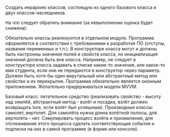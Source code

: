 Создать иерархию классов, состоящую из одного базового класса и двух классов-наследников. 


На что следует обратить внимание (за невыполнение оценка будет снижена): 

Обязательно классы реализуются в отдельном модуле. 
Программа оформляется в соответствии с требованиями к разработке ПО (отступы, названия переменных и т.п.). 
В конструкторе класса могут и должны быть настроены значения полей и свойств класса, но инициализация значений должна быть вне класса. Например, не следует в конструкторе класса задавать в списке какие-то значения, или какое-то имя студента, если они не передаются в конструктор через параметр.
Должен быть хотя-бы один вирутальный или абстрактный метод или свойство и их перекрытие.
Программа обязательно является оконным приложением.
Желательно придерживаться модели MVVM.

Базовый класс: летательное средство (реализовать свойство - высоту над землёй, абстрактный метод - взлёт и посадка, взлёт должен возвращать ture, если взлёт был успешным).
Производные классы: самолет, вертолет. Для самолёта нужна длина взлётной полосы, для вертолёта – нет. Сэмулировать процесс взлёта и приземления, для отслеживания этого процесса сделать соответствующие события и подписки на них в самой программе (в форме или консоли).
